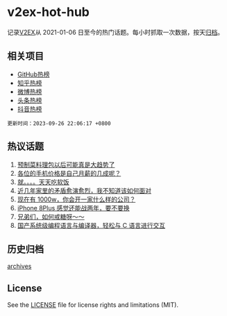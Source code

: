 # v2ex-hot-hub

 记录[V2EX](https://www.v2ex.com/)从 2021-01-06 日至今的热门话题。每小时抓取一次数据，按天[归档](archives)。
 
 ## 相关项目

- [GitHub热榜](https://github.com/snaildev/github-hot-hub)
- [知乎热榜](https://github.com/snaildev/zhihu-hot-hub)
- [微博热榜](https://github.com/snaildev/weibo-hot-hub)
- [头条热榜](https://github.com/snaildev/toutiao-hot-hub)
- [抖音热榜](https://github.com/snaildev/douyin-hot-hub)


 `更新时间：2023-09-26 22:06:17 +0800`

## 热议话题

1. [预制菜料理包以后可能真是大趋势了](https://www.v2ex.com/t/977158)
1. [各位的手机价格是自己月薪的几成呢？](https://www.v2ex.com/t/977160)
1. [就。。。。天天吃软饭](https://www.v2ex.com/t/977115)
1. [近几年家里的矛盾愈演愈烈，我不知道该如何面对](https://www.v2ex.com/t/977299)
1. [现在有 1000w，你会开一家什么样的公司？](https://www.v2ex.com/t/977170)
1. [iPhone 8Plus 感觉还能战两年，要不要换](https://www.v2ex.com/t/977133)
1. [兄弟们，如何戒糖呀～～](https://www.v2ex.com/t/977179)
1. [国产系统级编程语言与编译器，轻松与 C 语言进行交互](https://www.v2ex.com/t/977144)

## 历史归档

[archives](archives)

## License

See the [LICENSE](LICENSE) file for license rights and limitations (MIT).
